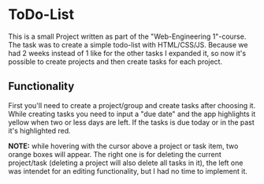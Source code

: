 # ToDo-List
This is a small Project written as part of the "Web-Engineering 1"-course. The task was to create a simple todo-list with HTML/CSS/JS. Because we had 2 weeks instead of 1 like for the other tasks I expanded it, so now it's possible to create projects and then create tasks for each project. 

## Functionality
First you'll need to create a project/group and create tasks after choosing it. While creating tasks you need to input a "due date" and the app highlights it yellow when two or less days are left. If the tasks is due today or in the past it's highlighted red.

**NOTE:** while hovering with the cursor above a project or task item, two orange boxes will appear. The right one is for deleting the current project/task (deleting a project will also delete all tasks in it), the left one was intendet for an editing functionality, but I had no time to implement it. 
